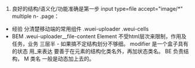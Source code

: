 1. 良好的结构/语义化/功能准确是第一步
input type=file accept="image/*" multiple
n- .page：
- 经验 分清楚移动端的常用组件
.wuei-uploader
.weui-cells
- BEM
.weui-uploader__file-content
Element 不受html层次来限制，作用及任务，业务
三层半  - 如果搞不定结构划分不够细。
modifier 是一个盒子具有的状态 用_来表达 要善于在元素的结构化类名外，再加状态类名。
BE 负责结构， M 类名 一般是动态加上去的。